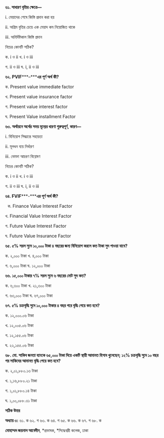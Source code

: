**৬১. সাধারণ বৃত্তির ক্ষেত্রে—**

i\. মেয়াদের শেষে কিস্তি প্রদান করা হয়

ii\. অগ্রিম বৃত্তির চেয়ে এক মেয়াদ কম নিয়োজিত থাকে

iii\. অনির্দিষ্টকাল কিস্তি প্রদান

নিচের কোনটি সঠিক?

ক. i ও ii খ. i ও iii

গ. ii ও iii ঘ. i, ii ও iii

**৬২. PVIF*****–*****এর পূর্ণ অর্থ কী?**

ক. Present value immediate factor

খ. Present value insurance factor

গ. Present value interest factor

ঘ. Present Value installment Factor

**৬৩. অর্থায়নে অর্থের সময় মূল্যের ধারণা গুরুত্বপূর্ণ, কারণ—**

i\. বিনিয়োগ সিদ্ধান্তে সহায়তা

ii\. মূলধন ব্যয় নির্ধারণ

iii\. ভোক্তা আচরণ বিশ্লেষণ

নিচের কোনটি সঠিক?

ক. i ও ii খ. i ও iii

গ. ii ও iii ঘ. i, ii ও iii

**৬৪. FVIF*****-*****এর পূর্ণ অর্থ কী?**

  ক. Finance Value Interest Factor

খ. Financial Value Interest Factor

গ. Future Value Interest Factor

ঘ. Future Value Insurance Factor

**৬৫. ৫% সরল সুদে ১০,০০০ টাকা ৪ বছরের জন্য বিনিয়োগ করলে কত টাকা সুদ পাওয়া যাবে?**

ক. ২,০০০ টাকা খ. ৪,০০০ টাকা

গ. ৬,০০০ টাকা ঘ. ১২,০০০ টাকা

**৬৬. ১৫,০০০ টাকার ৭% সরল সুদে ৬ বছরের মোট সুদ কত?**

ক. ৬,৩০০ টাকা খ. ২১,৩০০ টাকা

গ. ৬৩,০০০ টাকা ঘ. ৬৭,০০০ টাকা

**৬৭. ৫% চক্রবৃদ্ধি সুদে ১০,০০০ টাকার ৪ বছর পরে বৃদ্ধি পেয়ে কত হবে?**

ক. ১২,০০০.০৬ টাকা 

খ. ১২,০০৫.০৬ টাকা

গ. ১২,১৫৫.০৬ টাকা 

ঘ. ২২,১৫৫.০৬ টাকা

**৬৮. মো. সাকিব জনতা ব্যাংকে ৬৫,০০০ টাকা দিয়ে একটি স্থায়ী আমানত হিসাব খুলেছেন; ১২% চক্রবৃদ্ধি সুদে ১০ বছর পর সাকিবের আমানত বৃদ্ধি পেয়ে কত হবে?**

ক. ২,০১,৮৮০.১৩ টাকা

খ. ১,১৬,৮৮০.২১ টাকা

গ. ১,০১,৮৮০.১৪ টাকা

ঘ. ১,০০,০৮৮.৩১ টাকা

**সঠিক উত্তর**

**অধ্যায় ৩:** ৬১. ক ৬২. গ ৬৩. ক ৬৪. গ ৬৫. ক ৬৬. ক ৬৭. গ ৬৮. ক

**মোহাম্মদ জয়নাল আবেদীন**, *প্রভাষক, *সিদ্ধেশ্বরী কলেজ, ঢাকা
